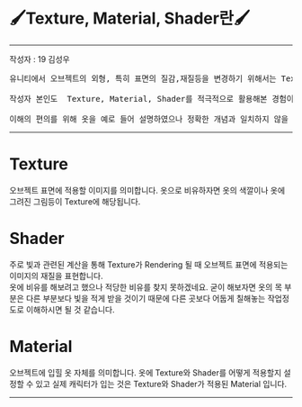 # 🖌️Texture, Material, Shader란🖌️

---
작성자 : 19 김성우

<pre>
유니티에서 오브젝트의 외형, 특히 표면의 질감,재질등을 변경하기 위해서는 Texture, Material, Shader에 대한 이해가 필요합니다 .<br>
작성자 본인도  Texture, Material, Shader를 적극적으로 활용해본 경험이 없어서 이번 내용은 이론위주의 설명이 되는 점 양해바랍니다.<br>
이해의 편의를 위해 옷을 예로 들어 설명하였으나 정확한 개념과 일치하지 않을 수 있습니다.
</pre>

---

# Texture
오브젝트 표면에 적용할 이미지를 의미합니다. 옷으로 비유하자면 옷의 색깔이나 옷에 그려진 그림등이 Texture에 해당됩니다.

# Shader
주로 빛과 관련된 계산을 통해 Texture가 Rendering 될 때 오브젝트 표면에 적용되는 이미지의 재질을 표현합니다. <br>
옷에 비유를 해보려고 했으나 적당한 비유를 찾지 못하겠네요. 굳이 해보자면 옷의 목 부분은 다른 부분보다 빛을 적게 받을 것이기 때문에 다른 곳보다 어둡게 칠해놓는 작업정도로 이해하시면 될 것 같습니다.

# Material
오브젝트에 입힐 옷 자체를 의미합니다. 옷에 Texture와 Shader를 어떻게 적용할지 설정할 수 있고 실제 캐릭터가 입는 것은 Texture와 Shader가 적용된 Material 입니다.

---




